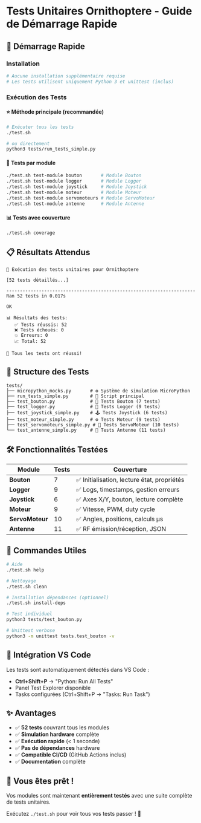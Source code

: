 # Tests Unitaires Ornithoptere - Guide de Démarrage Rapide

## 🚀 Démarrage Rapide

### Installation
```bash
# Aucune installation supplémentaire requise
# Les tests utilisent uniquement Python 3 et unittest (inclus)
```

### Exécution des Tests

#### ⭐ Méthode principale (recommandée)
```bash
# Exécuter tous les tests
./test.sh

# ou directement
python3 tests/run_tests_simple.py
```

#### 🎯 Tests par module
```bash
./test.sh test-module bouton       # Module Bouton
./test.sh test-module logger       # Module Logger  
./test.sh test-module joystick     # Module Joystick
./test.sh test-module moteur       # Module Moteur
./test.sh test-module servomoteurs # Module ServoMoteur
./test.sh test-module antenne      # Module Antenne
```

#### 📊 Tests avec couverture
```bash
./test.sh coverage
```

## 📋 Résultats Attendus

```
🧪 Exécution des tests unitaires pour Ornithoptere

[52 tests détaillés...]

----------------------------------------------------------------------
Ran 52 tests in 0.017s

OK

📊 Résultats des tests:
   ✅ Tests réussis: 52
   ❌ Tests échoués: 0
   💥 Erreurs: 0
   📈 Total: 52

🎉 Tous les tests ont réussi!
```

## 📁 Structure des Tests

```
tests/
├── micropython_mocks.py       # ⚙️ Système de simulation MicroPython
├── run_tests_simple.py        # 🎯 Script principal
├── test_bouton.py             # 🔘 Tests Bouton (7 tests)
├── test_logger.py             # 📝 Tests Logger (9 tests)  
├── test_joystick_simple.py    # 🕹️ Tests Joystick (6 tests)
├── test_moteur_simple.py      # ⚙️ Tests Moteur (9 tests)
├── test_servomoteurs_simple.py # 🔄 Tests ServoMoteur (10 tests)
└── test_antenne_simple.py     # 📡 Tests Antenne (11 tests)
```

## 🛠️ Fonctionnalités Testées

| Module | Tests | Couverture |
|--------|-------|------------|
| **Bouton** | 7 | ✅ Initialisation, lecture état, propriétés |
| **Logger** | 9 | ✅ Logs, timestamps, gestion erreurs |
| **Joystick** | 6 | ✅ Axes X/Y, bouton, lecture complète |
| **Moteur** | 9 | ✅ Vitesse, PWM, duty cycle |
| **ServoMoteur** | 10 | ✅ Angles, positions, calculs µs |
| **Antenne** | 11 | ✅ RF émission/réception, JSON |

## 🔧 Commandes Utiles

```bash
# Aide
./test.sh help

# Nettoyage
./test.sh clean

# Installation dépendances (optionnel)
./test.sh install-deps

# Test individuel
python3 tests/test_bouton.py

# Unittest verbose
python3 -m unittest tests.test_bouton -v
```

## 🎯 Intégration VS Code

Les tests sont automatiquement détectés dans VS Code :
- **Ctrl+Shift+P** → "Python: Run All Tests"
- Panel Test Explorer disponible
- Tasks configurées (Ctrl+Shift+P → "Tasks: Run Task")

## ✨ Avantages

- ✅ **52 tests** couvrant tous les modules
- ✅ **Simulation hardware** complète
- ✅ **Exécution rapide** (< 1 seconde)
- ✅ **Pas de dépendances** hardware
- ✅ **Compatible CI/CD** (GitHub Actions inclus)
- ✅ **Documentation** complète

## 🎉 Vous êtes prêt !

Vos modules sont maintenant **entièrement testés** avec une suite complète de tests unitaires. 

Exécutez `./test.sh` pour voir tous vos tests passer ! 🚀
